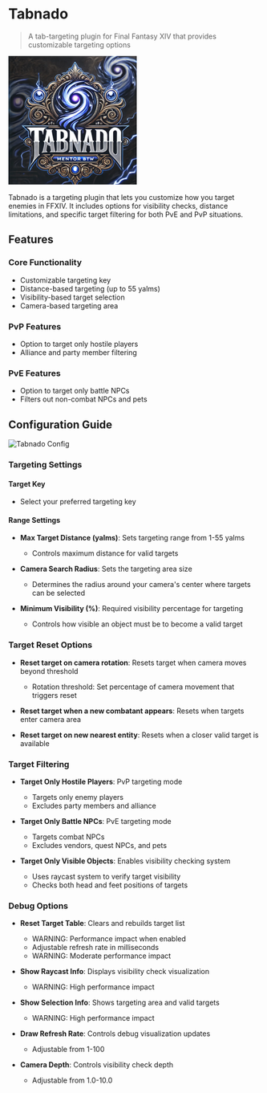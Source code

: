# Tabnado

> A tab-targeting plugin for Final Fantasy XIV that provides customizable targeting options

![Tabnado Icon](https://raw.githubusercontent.com/Paparogue/Tabnado/2579f4200a6ba0e60bd12eb6acd31be341e08490/tabnado.png)

Tabnado is a targeting plugin that lets you customize how you target enemies in FFXIV. It includes options for visibility checks, distance limitations, and specific target filtering for both PvE and PvP situations.

## Features

### Core Functionality
- Customizable targeting key
- Distance-based targeting (up to 55 yalms)
- Visibility-based target selection
- Camera-based targeting area

### PvP Features
- Option to target only hostile players
- Alliance and party member filtering

### PvE Features
- Option to target only battle NPCs
- Filters out non-combat NPCs and pets

## Configuration Guide

![Tabnado Config](https://raw.github.com/Paparogue/Tabnado/f015b95d9023a7109a9a20c5ec14edcb1245ef82/tabnado_1.2.5.png)

### Targeting Settings

#### Target Key
- Select your preferred targeting key

#### Range Settings
- **Max Target Distance (yalms)**: Sets targeting range from 1-55 yalms
  - Controls maximum distance for valid targets
  
- **Camera Search Radius**: Sets the targeting area size
  - Determines the radius around your camera's center where targets can be selected
  
- **Minimum Visibility (%)**: Required visibility percentage for targeting
  - Controls how visible an object must be to become a valid target

### Target Reset Options

- **Reset target on camera rotation**: Resets target when camera moves beyond threshold
  - Rotation threshold: Set percentage of camera movement that triggers reset
  
- **Reset target when a new combatant appears**: Resets when targets enter camera area
  
- **Reset target on new nearest entity**: Resets when a closer valid target is available

### Target Filtering

- **Target Only Hostile Players**: PvP targeting mode
  - Targets only enemy players
  - Excludes party members and alliance
  
- **Target Only Battle NPCs**: PvE targeting mode
  - Targets combat NPCs
  - Excludes vendors, quest NPCs, and pets
  
- **Target Only Visible Objects**: Enables visibility checking system
  - Uses raycast system to verify target visibility
  - Checks both head and feet positions of targets

### Debug Options

- **Reset Target Table**: Clears and rebuilds target list
  - WARNING: Performance impact when enabled
  - Adjustable refresh rate in milliseconds
  - WARNING: Moderate performance impact
  
- **Show Raycast Info**: Displays visibility check visualization
  - WARNING: High performance impact
  
- **Show Selection Info**: Shows targeting area and valid targets
  - WARNING: High performance impact
  
- **Draw Refresh Rate**: Controls debug visualization updates
  - Adjustable from 1-100
  
- **Camera Depth**: Controls visibility check depth
  - Adjustable from 1.0-10.0
